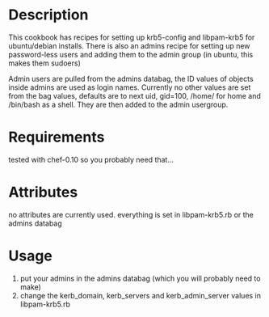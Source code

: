 Description
===========

This cookbook has recipes for setting up krb5-config and libpam-krb5 for ubuntu/debian installs.
There is also an admins recipe for setting up new password-less users and adding them to the admin group (in ubuntu, this makes them sudoers)

Admin users are pulled from the admins databag, the ID values of objects inside admins are used as login names. Currently no other values are set from the bag values, defaults are to next uid, gid=100, /home/<username> for home and /bin/bash as a shell. They are then added to the admin usergroup.

Requirements
============

tested with chef-0.10 so you probably need that...

Attributes
==========

no attributes are currently used. everything is set in libpam-krb5.rb or the admins databag

Usage
=====

1. put your admins in the admins databag (which you will probably need to make)
2. change the kerb_domain, kerb_servers and kerb_admin_server values in libpam-krb5.rb

